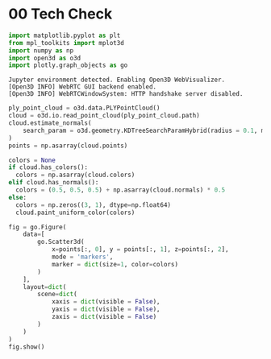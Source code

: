 # 00 Tech Check


<!-- WARNING: THIS FILE WAS AUTOGENERATED! DO NOT EDIT! -->

``` python
import matplotlib.pyplot as plt
from mpl_toolkits import mplot3d
import numpy as np
import open3d as o3d
import plotly.graph_objects as go
```

    Jupyter environment detected. Enabling Open3D WebVisualizer.
    [Open3D INFO] WebRTC GUI backend enabled.
    [Open3D INFO] WebRTCWindowSystem: HTTP handshake server disabled.

``` python
ply_point_cloud = o3d.data.PLYPointCloud()
cloud = o3d.io.read_point_cloud(ply_point_cloud.path)
cloud.estimate_normals(
    search_param = o3d.geometry.KDTreeSearchParamHybrid(radius = 0.1, max_nn = 30)
)
points = np.asarray(cloud.points)
```

``` python
colors = None
if cloud.has_colors():
  colors = np.asarray(cloud.colors)
elif cloud.has_normals():
  colors = (0.5, 0.5, 0.5) + np.asarray(cloud.normals) * 0.5
else:
  colors = np.zeros((3, 1), dtype=np.float64) 
  cloud.paint_uniform_color(colors)
```

``` python
fig = go.Figure(
    data=[
        go.Scatter3d(
            x=points[:, 0], y = points[:, 1], z=points[:, 2],
            mode = 'markers',
            marker = dict(size=1, color=colors)
        )
    ],
    layout=dict( 
        scene=dict(
            xaxis = dict(visible = False),
            yaxis = dict(visible = False),
            zaxis = dict(visible = False)
        )
    )
)
fig.show()
```
